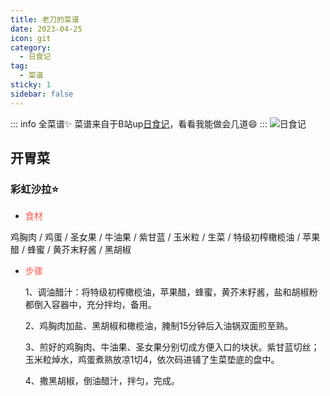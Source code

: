 ```yaml
---
title: 老刀的菜谱
date: 2023-04-25
icon: git
category:
  - 日食记
tag:
  - 菜谱
sticky: 1
sidebar: false
---
```

::: info 全菜谱✨
菜谱来自于B站up[日食记](https://space.bilibili.com/8960728?spm_id_from=333.337.0.0)，看看我能做会几道😄
:::
![日食记](/assets/cook/risj.jpg)
## 开胃菜

### 彩虹沙拉⭐
* <span style="color:#ff554e">食材</span>

鸡胸肉 / 鸡蛋 / 圣女果 / 牛油果 / 紫甘蓝 / 玉米粒 / 生菜 / 特级初榨橄榄油 / 苹果醋 / 蜂蜜 / 黄芥末籽酱 / 黑胡椒

* <span style="color:#ff554e">步骤</span>

  1、调油醋汁：将特级初榨橄榄油，苹果醋，蜂蜜，黄芥末籽酱，盐和胡椒粉都倒入容器中，充分拌均，备用。

  2、鸡胸肉加盐、黑胡椒和橄榄油，腌制15分钟后入油锅双面煎至熟。

  3、煎好的鸡胸肉、牛油果、圣女果分别切成方便入口的块状。紫甘蓝切丝；玉米粒焯水，鸡蛋煮熟放凉1切4，依次码进铺了生菜垫底的盘中。

  4、撒黑胡椒，倒油醋汁，拌匀，完成。
